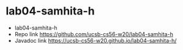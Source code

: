 # lab04-samhita-h

* lab04-samhita-h
* Repo link https://github.com/ucsb-cs56-w20/lab04-samhita-h
* Javadoc link https://ucsb-cs56-w20.github.io/lab04-samhita-h/

